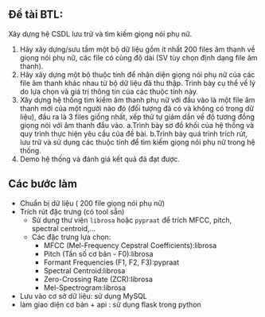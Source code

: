 ## **Đề tài BTL:**

Xây dựng hệ CSDL lưu trữ và tìm kiếm giọng nói phụ nữ.
1. Hãy xây dựng/sưu tầm một bộ dữ liệu gồm ít nhất 200 files âm thanh về giọng nói phụ nữ, các file có cùng độ dài (SV tùy chọn định dạng file âm thanh).
2. Hãy xây dựng một bộ thuộc tính để nhận diện giọng nói phụ nữ của các file âm thanh khác nhau từ bộ dữ liệu đã thu thập. Trình bày cụ thể về lý do lựa chọn và giá trị thông tin của các thuộc tính này.
3. Xây dựng hệ thống tìm kiếm âm thanh phụ nữ với đầu vào là một file âm thanh mới của một người nào đó (đối tượng đã có và không có trong dữ liệu), đầu ra là 3 files giống nhất, xếp thứ tự giảm dần về độ tương đồng giọng nói với âm thanh đầu vào.
        a.Trình bày sơ đồ khối của hệ thống và quy trình thực hiện yêu cầu của đề bài.
        b.Trình bày quá trình trích rút, lưu trữ và sử dụng các thuộc tính để tìm kiếm giọng nói phụ nữ trong hệ thống.
4. Demo hệ thống và đánh giá kết quả đã đạt được.

## **Các bước làm**

- Chuẩn bị dữ liệu ( 200 file giọng nói phụ nữ)
- Trích rút đặc trưng (có tool sẵn)
    - Sử dụng thư viện `librosa` hoặc `pypraat` để trích MFCC, pitch, spectral centroid,...
    - Các đặc trưng lựa chọn:
        - MFCC (Mel-Frequency Cepstral Coefficients):librosa
        - Pitch (Tần số cơ bản - F0):librosa
        - Formant Frequencies (F1, F2, F3):pypraat
        - Spectral Centroid:librosa
        - Zero-Crossing Rate (ZCR):librosa
        - Mel-Spectrogram:librosa
- Lưu vào cơ sở dữ liệu: sử dụng MySQL
- làm giao diện cơ bản + api : sử dụng flask trong python
